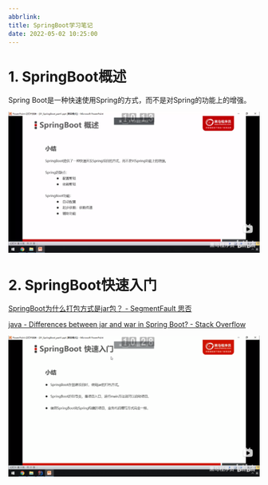 ```yaml
---
abbrlink: 
title: SpringBoot学习笔记
date: 2022-05-02 10:25:00
---
```


# 1. SpringBoot概述

Spring Boot是一种快速使用Spring的方式，而不是对Spring的功能上的增强。

![p2](黑马&SpringBoot/p2.png)

# 2. SpringBoot快速入门

[SpringBoot为什么打包方式是jar包？ - SegmentFault 思否](https://segmentfault.com/q/1010000012590586#:~:text=%E9%A6%96%E5%85%88%EF%BC%8C%20SpringBoot%20%E5%BA%94%E7%94%A8%E6%98%AF%E5%8F%AF%E4%BB%A5%E6%89%93%E5%8C%85%E6%88%90%20JAR%20%E6%88%96%E8%80%85%20WAR%20%E5%BD%A2%E5%BC%8F%E7%9A%84%E3%80%82%20%E4%BD%86%E6%98%AF%E5%AE%98%E6%96%B9%E6%96%87%E6%A1%A3%E6%8E%A8%E8%8D%90%E7%9A%84%E6%98%AF%E6%89%93%E5%8C%85%E6%88%90,Tomcat%20%E6%9C%8D%E5%8A%A1%E5%99%A8%EF%BC%8C%E5%BD%93%E4%BD%A0%E5%90%AF%E5%8A%A8%20SpringBoot%20%E5%BA%94%E7%94%A8%E7%9A%84%E6%97%B6%E5%80%99%EF%BC%8C%E5%86%85%E7%BD%AE%E7%9A%84%20Tomcat%20%E6%9C%8D%E5%8A%A1%E5%99%A8%E5%B0%B1%E4%BC%9A%E5%90%AF%E5%8A%A8%EF%BC%8C%E5%8A%A0%E8%BD%BD%20web%E5%BA%94%E7%94%A8%20%E3%80%82)

[java - Differences between jar and war in Spring Boot? - Stack Overflow](https://stackoverflow.com/questions/45165428/differences-between-jar-and-war-in-spring-boot)

![p3](黑马&SpringBoot/p3.png)